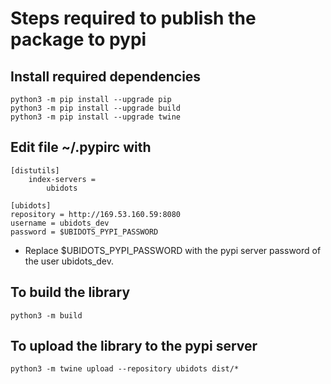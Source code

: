 # Steps required to publish the package to pypi

## Install required dependencies

    python3 -m pip install --upgrade pip
    python3 -m pip install --upgrade build
    python3 -m pip install --upgrade twine

## Edit file ~/.pypirc with

    [distutils]
        index-servers =
            ubidots

    [ubidots]
    repository = http://169.53.160.59:8080
    username = ubidots_dev
    password = $UBIDOTS_PYPI_PASSWORD

* Replace $UBIDOTS_PYPI_PASSWORD with the pypi server password of the user ubidots_dev.

## To build the library

    python3 -m build

## To upload the library to the pypi server

    python3 -m twine upload --repository ubidots dist/*
